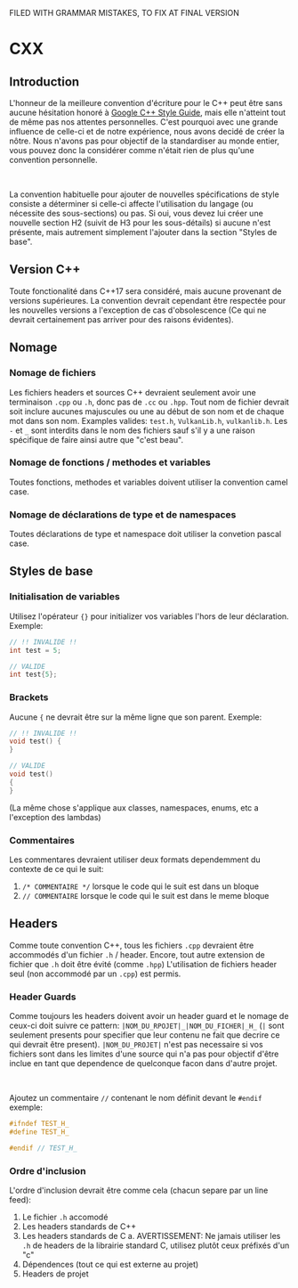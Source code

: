 FILED WITH GRAMMAR MISTAKES, TO FIX AT FINAL VERSION

# CXX

## Introduction

   L'honneur de la meilleure convention d'écriture pour le C++ peut être sans aucune hésitation honoré à <a href="https://google.github.io/styleguide/cppguide.html#General_Naming_Rules">Google C++ Style Guide</a>, mais elle n'atteint tout de même pas nos attentes personnelles. C'est pourquoi avec une grande influence de celle-ci et de notre expérience, nous avons decidé de créer la nôtre. Nous n'avons pas pour objectif de la standardiser au monde entier, vous pouvez donc la considérer comme n'était rien de plus qu'une convention personnelle.

<br />

La convention habituelle pour ajouter de nouvelles spécifications de style consiste a déterminer si celle-ci affecte l'utilisation du langage (ou nécessite des sous-sections) ou pas. Si oui, vous devez lui créer une nouvelle section H2 (suivit de H3 pour les sous-détails) si aucune n'est présente, mais autrement simplement l'ajouter dans la section "Styles de base". 
   
## Version C++

   Toute fonctionalité dans C++17 sera considéré, mais aucune provenant de versions supérieures. La convention devrait cependant être respectée pour les nouvelles versions a l'exception de cas d'obsolescence (Ce qui ne devrait certainement pas arriver pour des raisons évidentes).

## Nomage

### Nomage de fichiers

   Les fichiers headers et sources C++ devraient seulement avoir une terminaison `.cpp` ou `.h`, donc pas de `.cc` ou `.hpp`. Tout nom de fichier devrait soit inclure aucunes majuscules ou une au début de son nom et de chaque mot dans son nom. Examples valides: `test.h`, `VulkanLib.h`, `vulkanlib.h`. Les `-` et `_` sont interdits dans le nom des fichiers sauf s'il y a une raison spécifique de faire ainsi autre que "c'est beau".

### Nomage de fonctions / methodes et variables

Toutes fonctions, methodes et variables doivent utiliser la convention camel case.

### Nomage de déclarations de type et de namespaces 

Toutes déclarations de type et namespace doit utiliser la convetion pascal case.

## Styles de base

### Initialisation de variables

Utilisez l'opérateur `{}` pour initializer vos variables l'hors de leur déclaration. Exemple:

```C++
// !! INVALIDE !!
int test = 5;

// VALIDE
int test{5};
```

### Brackets

Aucune `{` ne devrait être sur la même ligne que son parent. Exemple:

```C++
// !! INVALIDE !!
void test() {
}

// VALIDE
void test()
{
}
```

(La même chose s'applique aux classes, namespaces, enums, etc a l'exception des lambdas)

### Commentaires

Les commentares devraient utiliser deux formats dependemment du contexte de ce qui le suit:
1. `/* COMMENTAIRE */` lorsque le code qui le suit est dans un bloque
2. `// COMMENTAIRE` lorsque le code qui le suit est dans le meme bloque

## Headers

   Comme toute convention C++, tous les fichiers `.cpp` devraient être accommodés d'un fichier `.h` / header. Encore, tout autre extension de fichier que `.h` doit être évité (comme `.hpp`) L'utilisation de fichiers header seul (non accommodé par un `.cpp`) est permis.

### Header Guards

   Comme toujours les headers doivent avoir un header guard et le nomage de ceux-ci doit suivre ce pattern: `|NOM_DU_RPOJET|_|NOM_DU_FICHER|_H_` (`|` sont seulement presents pour specifier que leur contenu ne fait que decrire ce qui devrait être present). `|NOM_DU_PROJET|` n'est pas necessaire si vos fichiers sont dans les limites d'une source qui n'a pas pour objectif d'être inclue en tant que dependence de quelconque facon dans d'autre projet.

<br />

Ajoutez un commentaire `//` contenant le nom définit devant le `#endif` exemple:

```C++
#ifndef TEST_H_
#define TEST_H_

#endif // TEST_H_
```

### Ordre d'inclusion 

L'ordre d'inclusion devrait être comme cela (chacun separe par un line feed):
1. Le fichier `.h` accomodé
2. Les headers standards de C++
3. Les headers standards de C
   a. AVERTISSEMENT: Ne jamais utiliser les `.h` de headers de la librairie standard C, utilisez plutôt ceux préfixés d'un "c"
5. Dépendences (tout ce qui est externe au projet)
6. Headers de projet


